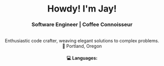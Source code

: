 <div align="center">
  <h1>Howdy! I'm Jay!</h1>
  <h3>Software Engineer | Coffee Connoisseur</h3>
  <br>Enthusiastic code crafter, weaving elegant solutions to complex problems.
  <br>🌲 Portland, Oregon 
  <h4>💻 Languages: </h4>
  
</div>

<!--
**jaysabe/jaysabe** is a ✨ _special_ ✨ repository because its `README.md` (this file) appears on your GitHub profile.

Here are some ideas to get you started:

- 🔭 I’m currently working on ...
- 🌱 I’m currently learning ...
- 👯 I’m looking to collaborate on ...
- 🤔 I’m looking for help with ...
- 💬 Ask me about ...
- 📫 How to reach me: ...
- 😄 Pronouns: ...
- ⚡ Fun fact: ...
-->

